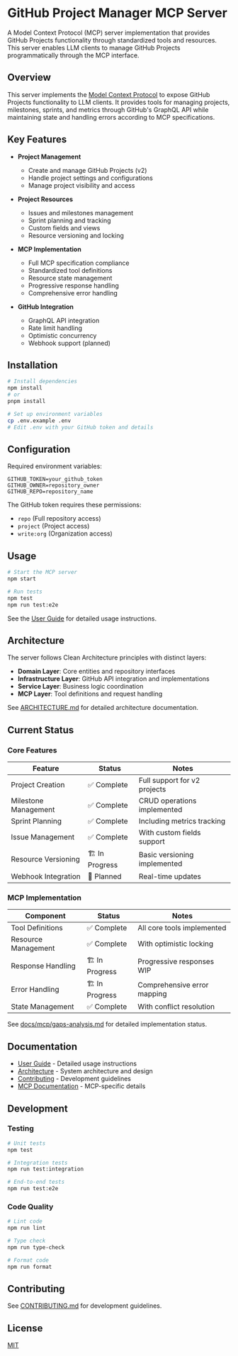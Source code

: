 # GitHub Project Manager MCP Server

A Model Context Protocol (MCP) server implementation that provides GitHub Projects functionality through standardized tools and resources. This server enables LLM clients to manage GitHub Projects programmatically through the MCP interface.

## Overview

This server implements the [Model Context Protocol](https://modelcontextprotocol.io) to expose GitHub Projects functionality to LLM clients. It provides tools for managing projects, milestones, sprints, and metrics through GitHub's GraphQL API while maintaining state and handling errors according to MCP specifications.

## Key Features

- **Project Management**
  - Create and manage GitHub Projects (v2)
  - Handle project settings and configurations
  - Manage project visibility and access

- **Project Resources**
  - Issues and milestones management
  - Sprint planning and tracking
  - Custom fields and views
  - Resource versioning and locking

- **MCP Implementation**
  - Full MCP specification compliance
  - Standardized tool definitions
  - Resource state management
  - Progressive response handling
  - Comprehensive error handling

- **GitHub Integration**
  - GraphQL API integration
  - Rate limit handling
  - Optimistic concurrency
  - Webhook support (planned)

## Installation

```bash
# Install dependencies
npm install
# or
pnpm install

# Set up environment variables
cp .env.example .env
# Edit .env with your GitHub token and details
```

## Configuration

Required environment variables:
```env
GITHUB_TOKEN=your_github_token
GITHUB_OWNER=repository_owner
GITHUB_REPO=repository_name
```

The GitHub token requires these permissions:
- `repo` (Full repository access)
- `project` (Project access)
- `write:org` (Organization access)

## Usage

```bash
# Start the MCP server
npm start

# Run tests
npm test
npm run test:e2e
```

See the [User Guide](docs/user-guide.md) for detailed usage instructions.

## Architecture

The server follows Clean Architecture principles with distinct layers:

- **Domain Layer**: Core entities and repository interfaces
- **Infrastructure Layer**: GitHub API integration and implementations
- **Service Layer**: Business logic coordination
- **MCP Layer**: Tool definitions and request handling

See [ARCHITECTURE.md](ARCHITECTURE.md) for detailed architecture documentation.

## Current Status

### Core Features
| Feature | Status | Notes |
|---------|--------|-------|
| Project Creation | ✅ Complete | Full support for v2 projects |
| Milestone Management | ✅ Complete | CRUD operations implemented |
| Sprint Planning | ✅ Complete | Including metrics tracking |
| Issue Management | ✅ Complete | With custom fields support |
| Resource Versioning | 🏗️ In Progress | Basic versioning implemented |
| Webhook Integration | 📅 Planned | Real-time updates |

### MCP Implementation
| Component | Status | Notes |
|-----------|--------|-------|
| Tool Definitions | ✅ Complete | All core tools implemented |
| Resource Management | ✅ Complete | With optimistic locking |
| Response Handling | 🏗️ In Progress | Progressive responses WIP |
| Error Handling | 🏗️ In Progress | Comprehensive error mapping |
| State Management | ✅ Complete | With conflict resolution |

See [docs/mcp/gaps-analysis.md](docs/mcp/gaps-analysis.md) for detailed implementation status.

## Documentation

- [User Guide](docs/user-guide.md) - Detailed usage instructions
- [Architecture](ARCHITECTURE.md) - System architecture and design
- [Contributing](CONTRIBUTING.md) - Development guidelines
- [MCP Documentation](docs/mcp/) - MCP-specific details

## Development

### Testing
```bash
# Unit tests
npm test

# Integration tests
npm run test:integration

# End-to-end tests
npm run test:e2e
```

### Code Quality
```bash
# Lint code
npm run lint

# Type check
npm run type-check

# Format code
npm run format
```

## Contributing

See [CONTRIBUTING.md](CONTRIBUTING.md) for development guidelines.

## License

[MIT](LICENSE)
